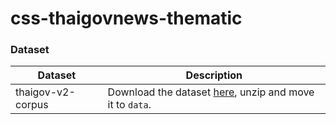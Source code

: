 # css-thaigovnews-thematic

### Dataset
| Dataset | Description |
| ----- |  ---- |
| thaigov-v2-corpus  | Download the dataset [here](https://drive.google.com/file/d/1MXZW15yf5ly5PhQXoDa8pYWffGcDFLTl/view?usp=sharing), unzip and move it to `data`.|